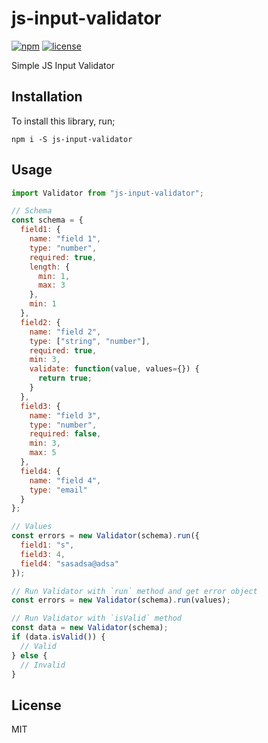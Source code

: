 # js-input-validator

[![npm](https://img.shields.io/npm/v/js-input-validator.svg)](https://www.npmjs.com/package/js-input-validator)
[![license](https://img.shields.io/github/license/99xt/js-input-validator.svg)](https://github.com/99xt/js-input-validator/blob/master/LICENSE)

Simple JS Input Validator

## Installation

To install this library, run;

```
npm i -S js-input-validator
```

## Usage

```js
import Validator from "js-input-validator";

// Schema
const schema = {
  field1: {
    name: "field 1",
    type: "number",
    required: true,
    length: {
      min: 1,
      max: 3
    },
    min: 1
  },
  field2: {
    name: "field 2",
    type: ["string", "number"],
    required: true,
    min: 3,
    validate: function(value, values={}) {
      return true;
    }
  },
  field3: {
    name: "field 3",
    type: "number",
    required: false,
    min: 3,
    max: 5
  },
  field4: {
    name: "field 4",
    type: "email"
  }
};

// Values
const errors = new Validator(schema).run({
  field1: "s",
  field3: 4,
  field4: "sasadsa@adsa"
});

// Run Validator with `run` method and get error object
const errors = new Validator(schema).run(values);

// Run Validator with `isValid` method
const data = new Validator(schema);
if (data.isValid()) {
  // Valid
} else {
  // Invalid
}
```

## License

MIT